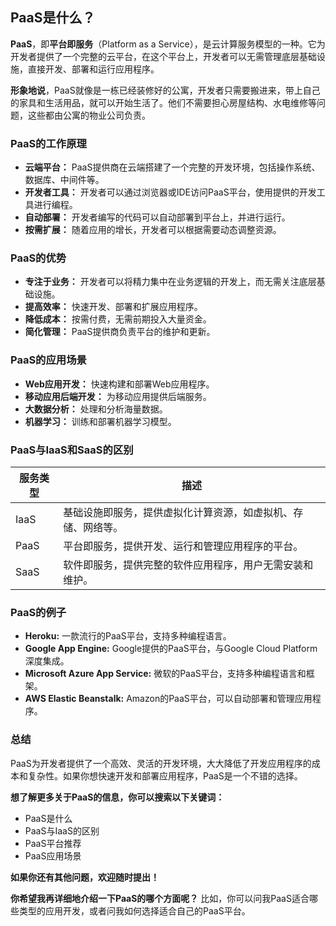 ## PaaS是什么？

**PaaS**，即**平台即服务**（Platform as a Service），是云计算服务模型的一种。它为开发者提供了一个完整的云平台，在这个平台上，开发者可以无需管理底层基础设施，直接开发、部署和运行应用程序。

**形象地说**，PaaS就像是一栋已经装修好的公寓，开发者只需要搬进来，带上自己的家具和生活用品，就可以开始生活了。他们不需要担心房屋结构、水电维修等问题，这些都由公寓的物业公司负责。

### PaaS的工作原理

- **云端平台：** PaaS提供商在云端搭建了一个完整的开发环境，包括操作系统、数据库、中间件等。
- **开发者工具：** 开发者可以通过浏览器或IDE访问PaaS平台，使用提供的开发工具进行编程。
- **自动部署：** 开发者编写的代码可以自动部署到平台上，并进行运行。
- **按需扩展：** 随着应用的增长，开发者可以根据需要动态调整资源。

### PaaS的优势

- **专注于业务：** 开发者可以将精力集中在业务逻辑的开发上，而无需关注底层基础设施。
- **提高效率：** 快速开发、部署和扩展应用程序。
- **降低成本：** 按需付费，无需前期投入大量资金。
- **简化管理：** PaaS提供商负责平台的维护和更新。

### PaaS的应用场景

- **Web应用开发：** 快速构建和部署Web应用程序。
- **移动应用后端开发：** 为移动应用提供后端服务。
- **大数据分析：** 处理和分析海量数据。
- **机器学习：** 训练和部署机器学习模型。

### PaaS与IaaS和SaaS的区别

|服务类型|描述|
|---|---|
|IaaS|基础设施即服务，提供虚拟化计算资源，如虚拟机、存储、网络等。|
|PaaS|平台即服务，提供开发、运行和管理应用程序的平台。|
|SaaS|软件即服务，提供完整的软件应用程序，用户无需安装和维护。|

### PaaS的例子

- **Heroku:** 一款流行的PaaS平台，支持多种编程语言。
- **Google App Engine:** Google提供的PaaS平台，与Google Cloud Platform深度集成。
- **Microsoft Azure App Service:** 微软的PaaS平台，支持多种编程语言和框架。
- **AWS Elastic Beanstalk:** Amazon的PaaS平台，可以自动部署和管理应用程序。

### 总结

PaaS为开发者提供了一个高效、灵活的开发环境，大大降低了开发应用程序的成本和复杂性。如果你想快速开发和部署应用程序，PaaS是一个不错的选择。

**想了解更多关于PaaS的信息，你可以搜索以下关键词：**

- PaaS是什么
- PaaS与IaaS的区别
- PaaS平台推荐
- PaaS应用场景

**如果你还有其他问题，欢迎随时提出！**

**你希望我再详细地介绍一下PaaS的哪个方面呢？** 比如，你可以问我PaaS适合哪些类型的应用开发，或者问我如何选择适合自己的PaaS平台。